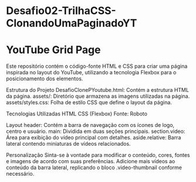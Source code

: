 # Desafio02-TrilhaCSS-ClonandoUmaPaginadoYT
# YouTube Grid Page
Este repositório contém o código-fonte HTML e CSS para criar uma página inspirada no layout do YouTube, utilizando a tecnologia Flexbox para o posicionamento dos elementos.

Estrutura do Projeto
DesafioClonePYoutube.html: Contém a estrutura HTML da página.
assets/: Diretório que armazena as imagens utilizadas na página.
assets/styles.css: Folha de estilo CSS que define o layout da página.

Tecnologias Utilizadas
HTML
CSS (Flexbox)
Fonte: Roboto

Layout
header: Contém a barra de navegação com os ícones de logo, centro e usuário.
main: Dividida em duas seções principais.
section.video: Área para exibição do vídeo principal com detalhes.
aside.relative: Barra lateral contendo miniaturas de vídeos relacionados.

Personalização
Sinta-se à vontade para modificar o conteúdo, cores, fontes e imagens de acordo com suas preferências.
Adicione mais vídeos ao conteúdo da barra lateral, replicando o bloco .video-thumbnail conforme necessário.
